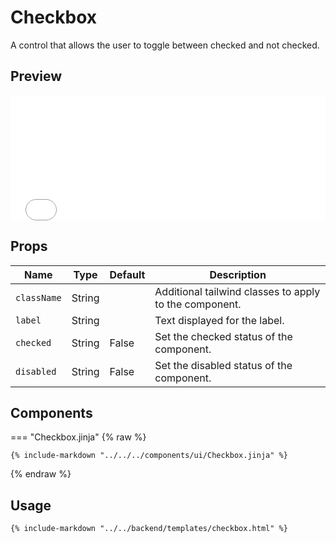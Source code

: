 # Checkbox

A control that allows the user to toggle between checked and not checked.

## Preview

<iframe
src="{{ preview_url}}/components/checkbox"
style="width: 100%; height: 200px; border: none;">
</iframe>

## Props

| Name        | Type   | Default | Description                                            |
|-------------|--------|---------|--------------------------------------------------------|
| `className` | String |         | Additional tailwind classes to apply to the component. |
| `label`     | String |         | Text displayed for the label.                          |
| `checked`   | String | False   | Set the checked status of the component.               |
| `disabled`  | String | False   | Set the disabled status of the component.              |

## Components

=== "Checkbox.jinja"
{% raw %}
```jinja
{% include-markdown "../../../components/ui/Checkbox.jinja" %}
```
{% endraw %}

## Usage

```html
{% include-markdown "../../backend/templates/checkbox.html" %}
```
